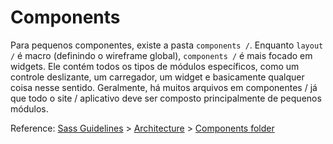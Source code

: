# Components

Para pequenos componentes, existe a pasta `components /`. Enquanto `layout /` é macro (definindo o wireframe global), `components /` é mais focado em widgets. Ele contém todos os tipos de módulos específicos, como um controle deslizante, um carregador, um widget e basicamente qualquer coisa nesse sentido. Geralmente, há muitos arquivos em componentes / já que todo o site / aplicativo deve ser composto principalmente de pequenos módulos.

Reference: [Sass Guidelines](http://sass-guidelin.es/) > [Architecture](http://sass-guidelin.es/#architecture) > [Components folder](http://sass-guidelin.es/#components-folder)
